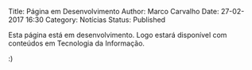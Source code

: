 Title: Página em Desenvolvimento
Author: Marco Carvalho
Date: 27-02-2017 16:30
Category: Notícias
Status: Published

Esta página está em desenvolvimento. Logo estará disponível com conteúdos em Tecnologia da Informação.

:)
